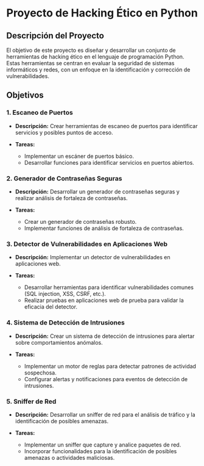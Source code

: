 # Proyecto de Hacking Ético en Python

## Descripción del Proyecto

El objetivo de este proyecto es diseñar y desarrollar un conjunto de herramientas de hacking ético en el lenguaje de programación Python. Estas herramientas se centran en evaluar la seguridad de sistemas informáticos y redes, con un enfoque en la identificación y corrección de vulnerabilidades.

## Objetivos

### 1. Escaneo de Puertos

- **Descripción:**
  Crear herramientas de escaneo de puertos para identificar servicios y posibles puntos de acceso.

- **Tareas:**
  - Implementar un escáner de puertos básico.
  - Desarrollar funciones para identificar servicios en puertos abiertos.

### 2. Generador de Contraseñas Seguras

- **Descripción:**
  Desarrollar un generador de contraseñas seguras y realizar análisis de fortaleza de contraseñas.

- **Tareas:**
  - Crear un generador de contraseñas robusto.
  - Implementar funciones de análisis de fortaleza de contraseñas.

### 3. Detector de Vulnerabilidades en Aplicaciones Web

- **Descripción:**
  Implementar un detector de vulnerabilidades en aplicaciones web.

- **Tareas:**
  - Desarrollar herramientas para identificar vulnerabilidades comunes (SQL injection, XSS, CSRF, etc.).
  - Realizar pruebas en aplicaciones web de prueba para validar la eficacia del detector.

### 4. Sistema de Detección de Intrusiones

- **Descripción:**
  Crear un sistema de detección de intrusiones para alertar sobre comportamientos anómalos.

- **Tareas:**
  - Implementar un motor de reglas para detectar patrones de actividad sospechosa.
  - Configurar alertas y notificaciones para eventos de detección de intrusiones.

### 5. Sniffer de Red

- **Descripción:**
  Desarrollar un sniffer de red para el análisis de tráfico y la identificación de posibles amenazas.

- **Tareas:**
  - Implementar un sniffer que capture y analice paquetes de red.
  - Incorporar funcionalidades para la identificación de posibles amenazas o actividades maliciosas.
